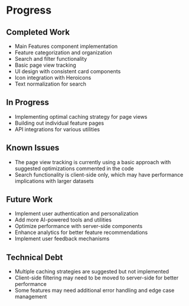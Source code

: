 # Progress

## Completed Work
- Main Features component implementation
- Feature categorization and organization
- Search and filter functionality
- Basic page view tracking
- UI design with consistent card components
- Icon integration with Heroicons
- Text normalization for search

## In Progress
- Implementing optimal caching strategy for page views
- Building out individual feature pages
- API integrations for various utilities

## Known Issues
- The page view tracking is currently using a basic approach with suggested optimizations commented in the code
- Search functionality is client-side only, which may have performance implications with larger datasets

## Future Work
- Implement user authentication and personalization
- Add more AI-powered tools and utilities
- Optimize performance with server-side components
- Enhance analytics for better feature recommendations
- Implement user feedback mechanisms

## Technical Debt
- Multiple caching strategies are suggested but not implemented
- Client-side filtering may need to be moved to server-side for better performance
- Some features may need additional error handling and edge case management